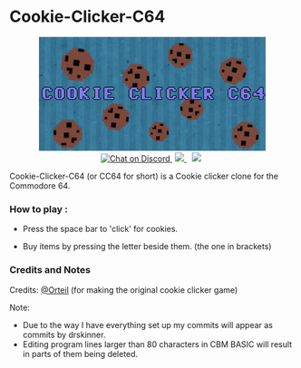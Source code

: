 # Cookie-Clicker-C64

<p align="center">

<img src="https://github.com/IanSkinner1982/Cookie-Clicker-C64/blob/master/Banner.png"/>

<a href="https://discord.com/invite/kJac2ty">
        <img src="https://img.shields.io/discord/704065693246685225?color=purple&label=Discord&logo=Discord&style=plastic"
            alt="Chat on Discord">
</a>
<a href="https://www.youtube.com/channel/UCjbecKNosrmUgRIOqU0UxCw/" style="padding-left: 5px; padding-right: 5px;">
		<img src="https://img.shields.io/badge/YouTube-Channel-red.svg" height="20">
</a>
  <a href="https://gbatemp.net/download/cookie-clicker-c64.36587/" style="padding-left: 5px; padding-right: 5px;">
		<img src="https://img.shields.io/badge/GBAtemp-Link-blue.svg" height="20">
</a>
</p>

Cookie-Clicker-C64 (or CC64 for short) is a Cookie clicker clone for the Commodore 64.

### How to play : 

- Press the space bar to 'click' for cookies.

- Buy items by pressing the letter beside them. (the one in brackets)

### Credits and Notes

Credits: [@Orteil](https://orteil.dashnet.org/) (for making the original cookie clicker game)

Note: 
- Due to the way I have everything set up my commits will appear as commits by drskinner.
- Editing program lines larger than 80 characters in CBM BASIC will result in parts of them being deleted.






